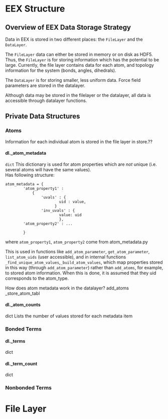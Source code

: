 # EEX Structure

## Overview of EEX Data Storage Strategy

Data in EEX is stored in two different places: the `FileLayer` and the `DataLayer`.  

The `FileLayer` data can either be stored in memory or on disk as HDF5. Thus, the `FileLayer` is for storing information which has the potential to be large. Currently, the file layer contains data for each atom, and topology information for the system (bonds, angles, dihedrals). 

The `DataLayer` is for storing smaller, less uniform data. Force field parameters are stored in the datalayer. 

Although data may be stored in the filelayer or the datalayer, all data is accessible through datalayer functions.

## Private Data Structures


### Atoms

Information for each individual atom is stored in the file layer in store.??

#### dl._atom_metadata
`dict`
This dictionary is used for atom properties which are *not* unique (i.e. several atoms will have the same values).    
Has following structure:  

``` 
atom_metadata = {
		'atom_property1' :
			{ 
				'uvals' : {
					    uid : value, 
					  }
				'inv_uvals' : {
					    value: uid
						},
		'atom_property2' : ...
		
		}
```

where `atom_property1`, `atom_property2` come from atom_metadata.py  

This is used in functions like `add_atom_parameter`, `get_atom_parameter`, `list_atom_uids` (user accessible), and in internal functions `_find_unique_atom_values`,`_build_atom_values`, which map properties stored in this way (through `add_atom_parameter`)
rather than `add_atoms`, for example, to stored atom information. When this is done, it is assumed that they uid corresponds to the atom_type.

How does atom metadata work in the datalayer?
add_atoms
_store_atom_tabl


#### dl._atom_counts
dict
Lists the number of values stored for each metadata item

### Bonded Terms

#### dl._terms
dict

#### dl._term_count
dict

### Nonbonded Terms



# File Layer
